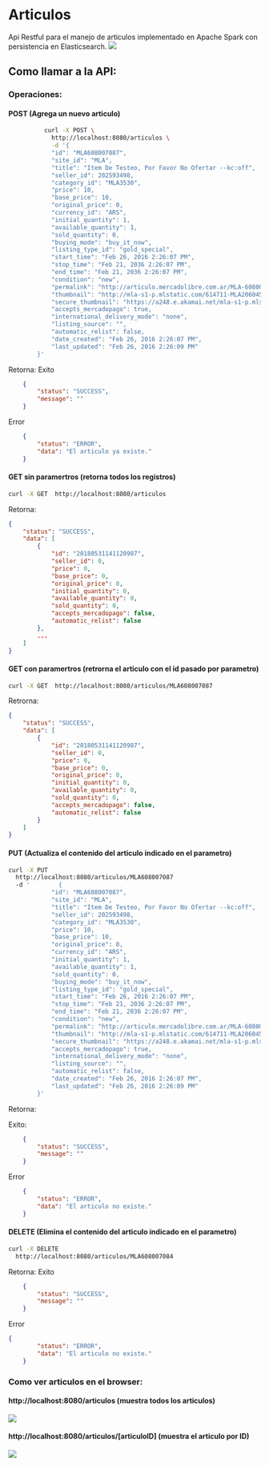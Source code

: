 # Articulos
Api Restful para el manejo de articulos implementado en Apache Spark con persistencia en Elasticsearch. 
![](https://github.com/lussei/Articulos/blob/master/app.png)



## Como llamar a la API:<br>

### Operaciones:
#### POST (Agrega un nuevo articulo)
```bash
          curl -X POST \
            http://localhost:8080/articulos \
            -d '{
            "id": "MLA608007087",
            "site_id": "MLA",
            "title": "Item De Testeo, Por Favor No Ofertar --kc:off",
            "seller_id": 202593498,
            "category_id": "MLA3530",
            "price": 10,
            "base_price": 10,
            "original_price": 0,
            "currency_id": "ARS",
            "initial_quantity": 1,
            "available_quantity": 1,
            "sold_quantity": 0,
            "buying_mode": "buy_it_now",
            "listing_type_id": "gold_special",
            "start_time": "Feb 26, 2016 2:26:07 PM",
            "stop_time": "Feb 21, 2036 2:26:07 PM",
            "end_time": "Feb 21, 2036 2:26:07 PM",
            "condition": "new",
            "permalink": "http://articulo.mercadolibre.com.ar/MLA-608007087-item-de-testeo-por-favor-no-ofertar-kcoff-_JM",
            "thumbnail": "http://mla-s1-p.mlstatic.com/614711-MLA20604586883_022016-I.jpg",
            "secure_thumbnail": "https://a248.e.akamai.net/mla-s1-p.mlstatic.com/614711-MLA20604586883_022016-I.jpg",
            "accepts_mercadopago": true,
            "international_delivery_mode": "none",
            "listing_source": "",
            "automatic_relist": false,
            "date_created": "Feb 26, 2016 2:26:07 PM",
            "last_updated": "Feb 26, 2016 2:26:09 PM"
        }'
```
Retorna:
Exito
```json
	{
		"status": "SUCCESS",
		"message": ""
	}
```
Error
```json
	{
		"status": "ERROR",
		"data": "El articulo ya existe."
	}
```


#### GET sin paramertros (retorna todos los registros)
```bash
curl -X GET  http://localhost:8080/articulos 

```
Retorna: 
```json
{
    "status": "SUCCESS",
    "data": [
        {
            "id": "20180531141120987",
            "seller_id": 0,
            "price": 0,
            "base_price": 0,
            "original_price": 0,
            "initial_quantity": 0,
            "available_quantity": 0,
            "sold_quantity": 0,
            "accepts_mercadopago": false,
            "automatic_relist": false
        },
		...
	]
}
```

#### GET con paramertros (retrorna el articulo con el id pasado por parametro)

```bash
curl -X GET  http://localhost:8080/articulos/MLA608007087
```
Retrorna: 
```json
{
    "status": "SUCCESS",
    "data": [
        {
            "id": "20180531141120987",
            "seller_id": 0,
            "price": 0,
            "base_price": 0,
            "original_price": 0,
            "initial_quantity": 0,
            "available_quantity": 0,
            "sold_quantity": 0,
            "accepts_mercadopago": false,
            "automatic_relist": false
        }
    ]
}
```

#### PUT (Actualiza el contenido del articulo indicado en el parametro)
```bash
curl -X PUT
  http://localhost:8080/articulos/MLA608007087
  -d '        {
            "id": "MLA608007087",
            "site_id": "MLA",
            "title": "Item De Testeo, Por Favor No Ofertar --kc:off",
            "seller_id": 202593498,
            "category_id": "MLA3530",
            "price": 10,
            "base_price": 10,
            "original_price": 0,
            "currency_id": "ARS",
            "initial_quantity": 1,
            "available_quantity": 1,
            "sold_quantity": 0,
            "buying_mode": "buy_it_now",
            "listing_type_id": "gold_special",
            "start_time": "Feb 26, 2016 2:26:07 PM",
            "stop_time": "Feb 21, 2036 2:26:07 PM",
            "end_time": "Feb 21, 2036 2:26:07 PM",
            "condition": "new",
            "permalink": "http://articulo.mercadolibre.com.ar/MLA-608007087-item-de-testeo-por-favor-no-ofertar-kcoff-_JM",
            "thumbnail": "http://mla-s1-p.mlstatic.com/614711-MLA20604586883_022016-I.jpg",
            "secure_thumbnail": "https://a248.e.akamai.net/mla-s1-p.mlstatic.com/614711-MLA20604586883_022016-I.jpg",
            "accepts_mercadopago": true,
            "international_delivery_mode": "none",
            "listing_source": "",
            "automatic_relist": false,
            "date_created": "Feb 26, 2016 2:26:07 PM",
            "last_updated": "Feb 26, 2016 2:26:09 PM"
        }'        
```
Retorna:

Exito:
```json
	{
		"status": "SUCCESS",
		"message": ""
	}
```
Error
```json
	{
		"status": "ERROR",
		"data": "El articulo no existe."
	}
```
#### DELETE (Elimina el contenido del articulo indicado en el parametro)
```bash
curl -X DELETE 
  http://localhost:8080/articulos/MLA608007084
```
Retorna:
	Exito
```json
	{
		"status": "SUCCESS",
		"message": ""
	}
```
Error
```json
{
		"status": "ERROR",
		"data": "El articulo no existe."
	}
```

### Como ver articulos en el browser: 

#### http://localhost:8080/articulos (muestra todos los articulos)
![](https://github.com/lussei/Articulos/blob/master/consulta1.png)

#### http://localhost:8080/articulos/[articuloID] (muestra el articulo por ID)
![](https://github.com/lussei/Articulos/blob/master/consulta2.png)

